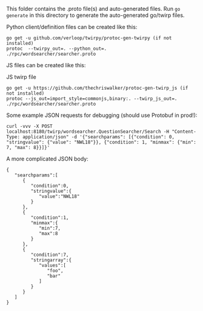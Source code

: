 This folder contains the .proto file(s) and auto-generated files. Run `go generate` in this directory to generate the auto-generated go/twirp files.

Python client/definition files can be created like this:

```
go get -u github.com/verloop/twirpy/protoc-gen-twirpy (if not installed)
protoc  --twirpy_out=. --python_out=. ./rpc/wordsearcher/searcher.proto
```

JS files can be created like this:

JS twirp file

```
go get -u https://github.com/thechriswalker/protoc-gen-twirp_js (if not installed)
protoc --js_out=import_style=commonjs,binary:. --twirp_js_out=. ./rpc/wordsearcher/searcher.proto
```

Some example JSON requests for debugging (should use Protobuf in prod!):

```
curl -vvv -X POST localhost:8180/twirp/wordsearcher.QuestionSearcher/Search -H "Content-Type: application/json" -d '{"searchparams": [{"condition": 0, "stringvalue": {"value": "NWL18"}}, {"condition": 1, "minmax": {"min": 7, "max": 8}}]}'
```

A more complicated JSON body:

```
{
   "searchparams":[
      {
         "condition":0,
         "stringvalue":{
            "value":"NWL18"
         }
      },
      {
         "condition":1,
         "minmax":{
            "min":7,
            "max":8
         }
      },
      {
         "condition":7,
         "stringarray":{
            "values":[
               "foo",
               "bar"
            ]
         }
      }
   ]
}

```
